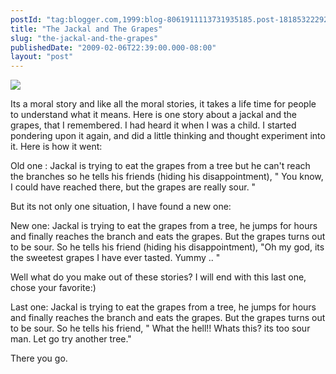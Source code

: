 ```yaml
---
postId: "tag:blogger.com,1999:blog-8061911113731935185.post-1818532229260468375"
title: "The Jackal and The Grapes"
slug: "the-jackal-and-the-grapes"
publishedDate: "2009-02-06T22:39:00.000-08:00"
layout: "post"
---
```


[![](http://1.bp.blogspot.com/_UYUaEitRq54/SY0ydSpk6BI/AAAAAAAAAhE/WvFwGIWpejc/s320/jackel.png)](http://1.bp.blogspot.com/_UYUaEitRq54/SY0ydSpk6BI/AAAAAAAAAhE/WvFwGIWpejc/s1600-h/jackel.png)

Its a moral story and like all the moral stories, it takes a life time for
people to understand what it means. Here is one story about a jackal and the
grapes, that I remembered. I had heard it when I was a child. I started
pondering upon it again, and did a little thinking and thought experiment into
it. Here is how it went:  

  

Old one : Jackal is trying to eat the grapes from a tree but he can't reach
the branches so he tells his friends (hiding his disappointment), " You know,
I could have reached there, but the grapes are really sour. "

  

But its not only one situation, I have found a new one:

  

New one: Jackal is trying to eat the grapes from a tree, he jumps for hours
and finally reaches the branch and eats the grapes. But the grapes turns out
to be sour. So he tells his friend (hiding his disappointment), "Oh my god,
its the sweetest grapes I have ever tasted. Yummy .. "

  

Well what do you make out of these stories? I will end with this last one,
chose your favorite:)

  

Last one: Jackal is trying to eat the grapes from a tree, he jumps for hours
and finally reaches the branch and eats the grapes. But the grapes turns out
to be sour. So he tells his friend, " What the hell!! Whats this? its too sour
man. Let go try another tree."

  

There you go.

